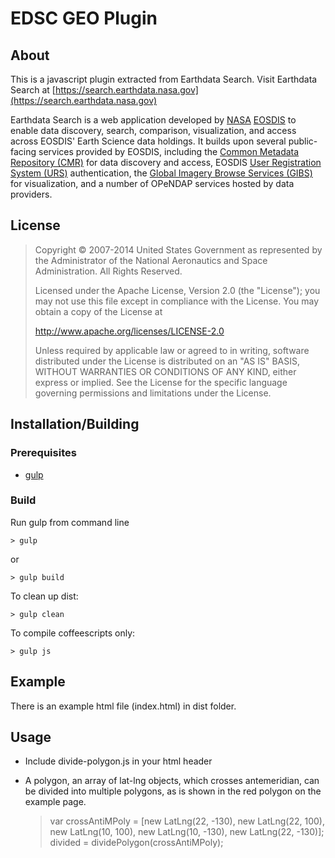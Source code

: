 # EDSC GEO Plugin

## About

This is a javascript plugin extracted from Earthdata Search. Visit Earthdata Search at
[https://search.earthdata.nasa.gov](https://search.earthdata.nasa.gov)

Earthdata Search is a web application developed by [NASA](http://nasa.gov) [EOSDIS](https://earthdata.nasa.gov)
to enable data discovery, search, comparison, visualization, and access across EOSDIS' Earth Science data holdings.
It builds upon several public-facing services provided by EOSDIS, including
the [Common Metadata Repository (CMR)](https://cmr.earthdata.nasa.gov/search/) for data discovery and access,
EOSDIS [User Registration System (URS)](https://urs.earthdata.nasa.gov) authentication,
the [Global Imagery Browse Services (GIBS)](https://earthdata.nasa.gov/gibs) for visualization,
and a number of OPeNDAP services hosted by data providers.

## License

> Copyright © 2007-2014 United States Government as represented by the Administrator of the National Aeronautics and Space Administration. All Rights Reserved.
>
> Licensed under the Apache License, Version 2.0 (the "License"); you may not use this file except in compliance with the License.
> You may obtain a copy of the License at
>
>    http://www.apache.org/licenses/LICENSE-2.0
>
>Unless required by applicable law or agreed to in writing, software distributed under the License is distributed on an "AS IS" BASIS,
>WITHOUT WARRANTIES OR CONDITIONS OF ANY KIND, either express or implied. See the License for the specific language governing permissions and limitations under the License.

## Installation/Building

### Prerequisites

* [gulp](http://gulpjs.com/)

### Build
Run gulp from command line

    > gulp
or

    > gulp build

To clean up dist:

	> gulp clean

To compile coffeescripts only:

	> gulp js

## Example
There is an example html file (index.html) in dist folder.

## Usage
* Include divide-polygon.js in your html header
    > <script src="divide-polygon.js" type="text/javascript"></script>
* A polygon, an array of lat-lng objects, which crosses antemeridian, can be divided into multiple polygons, as is shown in the red polygon on the example page.
    > var crossAntiMPoly = [new LatLng(22, -130), new LatLng(22, 100), new LatLng(10, 100), new LatLng(10, -130), new LatLng(22, -130)];
    > divided = dividePolygon(crossAntiMPoly);



